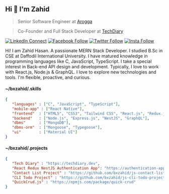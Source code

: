 ## Hi 👋 I'm Zahid

> Senior Software Engineer at [Arogga](https://www.arogga.com)

> Co-Founder and Full Stack Developer at [TechDiary](https://techdiary.dev)

[![LinkedIn Connect](https://img.shields.io/badge/%20-Connect-black?color=14171A&labelColor=212121&logo=linkedin&logoColor=ffffff)](https://www.linkedin.com/in/bxzahid/)
[![Facebook Follow](https://img.shields.io/badge/%20-Follow-black?color=14171A&labelColor=1976d2&logo=facebook&logoColor=ffffff)](https://www.facebook.com/bxzahid/)
[![Twitter Follow](https://img.shields.io/badge/dynamic/json.svg?color=14171A&labelColor=37474f&logo=twitter&logoColor=4fc3f7&label=&query=%24[0].followers_count&url=https%3A%2F%2Fcdn.syndication.twimg.com%2Fwidgets%2Ffollowbutton%2Finfo.json%3Fscreen_names%3Dbxzahid&suffix=%20Followers)](https://www.twitter.com/bxzahid)
[![Insta Follow](https://img.shields.io/badge/%20-Follow-black?color=14171A&labelColor=d81b60&logo=instagram&logoColor=ffffff)](https://www.instagram.com/bxzahid/)

Hi! I am Zahid Hasan. A passionate MERN Stack Developer. I studied B.Sc in CSE at Daffodil International University. I have matured knowledge in programming languages like C, JavaScript, TypeScript. I take a special interest in Back-end API design and development. Typically, I love to work with React.js, Node.js & GraphQL. I love to explore new technologies and tools. I'm flexible, proactive, and curious.

#### ~/bxzahid/.skills

```json
{
   "languages" : ["C", "JavaScript", "TypeScript"],
   "mobile-app" : ["React Native"],
   "frontend"  : ["HTML5", "CSS3", "Tailwind CSS", "React.js", "Redux.js", "Easy Peasy", "Next.js", "Gatsby.js", "Apollo GraphQL"],
   "backend"   : ["Node.js", "Express.js", "NestJS", "GraphQL"],
   "dbms"      : ["MongoDB"],
   "dbms-orm"  : ["Mongoose", "Typegoose"],
   "ui"        : ["Material UI"]
}     
```

#### ~/bxzahid/.projects

```json
{
   "Tech Diary" : "https://techdiary.dev",
   "React Redux NestJS Authentication App": "https://authentication-app.netlify.app",
   "Contact List Project" : "https://github.com/bxzahid/js-contact-list-project",
   "CLI Todo Project" : "https://github.com/bxzahid/js-cli-todo-project",
   "QuickCrud.js" : "https://npmjs.com/package/quick-crud"
}
```
